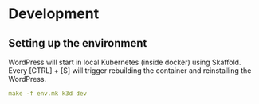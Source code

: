 Development
===========

Setting up the environment
--------------------------

WordPress will start in local Kubernetes (inside docker) using Skaffold. Every [CTRL] + [S] will trigger rebuilding the container and reinstalling the WordPress.

```yaml
make -f env.mk k3d dev
```
